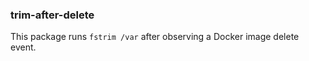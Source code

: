 ### trim-after-delete

This package runs `fstrim /var` after observing a Docker image delete event.
